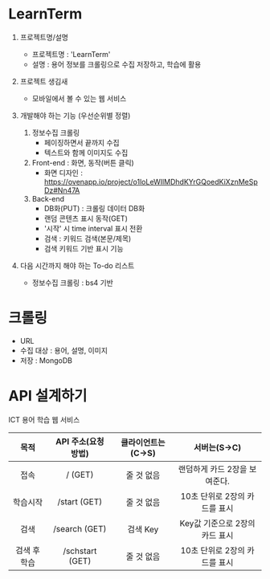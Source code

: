 # LearnTerm


1.  프로젝트명/설명
    - 프로젝트명 : 'LearnTerm' 
    - 설명 : 용어 정보를 크롤링으로 수집 저장하고, 학습에 활용
    
2. 프로젝트 생김새
    - 모바일에서 볼 수 있는 웹 서비스 
    
3. 개발해야 하는 기능 (우선순위별 정렬)
   1) 정보수집 크롤링 
         - 페이징하면서 끝까지 수집
         - 텍스트와 함께 이미지도 수집         
   2) Front-end : 화면, 동작(버튼 클릭)
      - 화면 디자인 : https://ovenapp.io/project/o1loLeWIlMDhdKYrGQoedKiXznMeSpDz#Nn47A     
   3) Back-end 
         - DB화(PUT) : 크롤링 데이터 DB화
         - 랜덤 콘텐츠 표시 동작(GET)
         - '시작' 시 time interval 표시 전환
         - 검색 : 키워드 검색(본문/제목)
         - 검색 키워드 기반 표시 기능  
         
4. 다음 시간까지 해야 하는 To-do 리스트
     - 정보수집 크롤링 : bs4 기반 


# 크롤링 
  - URL 
  - 수집 대상 : 용어, 설명, 이미지 
  - 저장 : MongoDB 

# API 설계하기 

ICT 용어 학습 웹 서비스 

|목적        |   API 주소(요청 방법)  |   클라이언트는(C->S)   |  서버는(S->C) 
|:----------:|:---------------------:|:----------------------:|:------------:|
접속         | /         (GET)       |  줄 것 없음            |랜덤하게 카드 2장을 보여준다.
학습시작     |  /start    (GET)      |   줄 것 없음           | 10초 단위로 2장의 카드를 표시  
검색         |  /search   (GET)      |   검색 Key             | Key값 기준으로 2장의 카드 표시 
검색 후 학습 | /schstart (GET)       |  줄 것 없음            |10초 단위로 2장의 카드를 표시 

